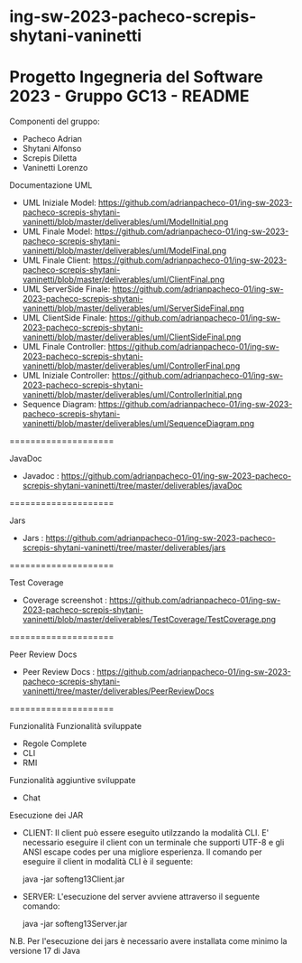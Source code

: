 # ing-sw-2023-pacheco-screpis-shytani-vaninetti

Progetto Ingegneria del Software 2023 - Gruppo GC13 - README
============================================================

Componenti del gruppo:
- Pacheco Adrian
- Shytani Alfonso
- Screpis Diletta
- Vaninetti Lorenzo

Documentazione
UML
- UML Iniziale Model: https://github.com/adrianpacheco-01/ing-sw-2023-pacheco-screpis-shytani-vaninetti/blob/master/deliverables/uml/ModelInitial.png
- UML Finale Model: https://github.com/adrianpacheco-01/ing-sw-2023-pacheco-screpis-shytani-vaninetti/blob/master/deliverables/uml/ModelFinal.png
- UML Finale Client: https://github.com/adrianpacheco-01/ing-sw-2023-pacheco-screpis-shytani-vaninetti/blob/master/deliverables/uml/ClientFinal.png
- UML ServerSide Finale: https://github.com/adrianpacheco-01/ing-sw-2023-pacheco-screpis-shytani-vaninetti/blob/master/deliverables/uml/ServerSideFinal.png
- UML ClientSide Finale: https://github.com/adrianpacheco-01/ing-sw-2023-pacheco-screpis-shytani-vaninetti/blob/master/deliverables/uml/ClientSideFinal.png
- UML Finale Controller: https://github.com/adrianpacheco-01/ing-sw-2023-pacheco-screpis-shytani-vaninetti/blob/master/deliverables/uml/ControllerFinal.png
- UML Iniziale Controller: https://github.com/adrianpacheco-01/ing-sw-2023-pacheco-screpis-shytani-vaninetti/blob/master/deliverables/uml/ControllerInitial.png
- Sequence Diagram: https://github.com/adrianpacheco-01/ing-sw-2023-pacheco-screpis-shytani-vaninetti/blob/master/deliverables/uml/SequenceDiagram.png
  
====================

JavaDoc
- Javadoc : https://github.com/adrianpacheco-01/ing-sw-2023-pacheco-screpis-shytani-vaninetti/tree/master/deliverables/javaDoc
  
====================

Jars
- Jars : https://github.com/adrianpacheco-01/ing-sw-2023-pacheco-screpis-shytani-vaninetti/tree/master/deliverables/jars

====================

Test Coverage
- Coverage screenshot : https://github.com/adrianpacheco-01/ing-sw-2023-pacheco-screpis-shytani-vaninetti/blob/master/deliverables/TestCoverage/TestCoverage.png
  
====================

Peer Review Docs
- Peer Review Docs : https://github.com/adrianpacheco-01/ing-sw-2023-pacheco-screpis-shytani-vaninetti/tree/master/deliverables/PeerReviewDocs

====================

Funzionalità
Funzionalità sviluppate
- Regole Complete
- CLI
- RMI

Funzionalità aggiuntive sviluppate
- Chat

Esecuzione dei JAR

- CLIENT:
Il client può essere eseguito utilzzando la modalità CLI.
E' necessario eseguire il client con un terminale che supporti UTF-8 e gli ANSI escape codes per una migliore esperienza.
Il comando per eseguire il client in modalità CLI è il seguente:

  java -jar softeng13Client.jar 

- SERVER:
L'esecuzione del server avviene attraverso il seguente comando:

  java -jar softeng13Server.jar

N.B. Per l'esecuzione dei jars è necessario avere installata come minimo la versione 17 di Java
